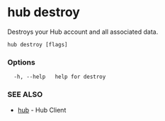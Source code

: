# hub destroy

Destroys your Hub account and all associated data.

```
hub destroy [flags]
```

### Options

```
  -h, --help   help for destroy
```

### SEE ALSO

-   [hub](hub.md) - Hub Client

